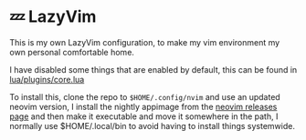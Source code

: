 # 💤 LazyVim

This is my own LazyVim configuration, to make my vim environment my own personal comfortable home.

I have disabled some things that are enabled by default, this can be found in [lua/plugins/core.lua](lua/plugins/core.lua)

To install this, clone the repo to `$HOME/.config/nvim` and use an updated neovim version, I install the nightly appimage from the [neovim releases page](https://github.com/neovim/neovim/releases) and then make it executable and move it somewhere in the path, I normally use $HOME/.local/bin to avoid having to install things systemwide.
